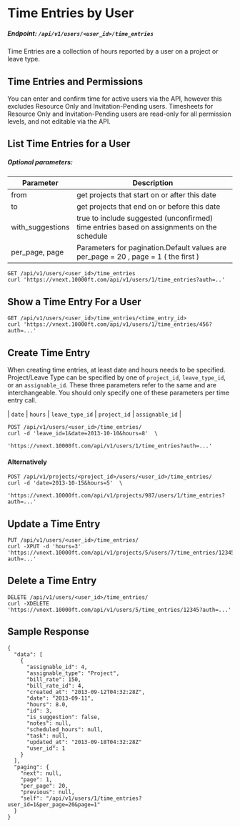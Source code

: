 # Time Entries by User

##### Endpoint: `/api/v1/users/<user_id>/time_entries`

Time Entries are a collection of hours reported by a user on a project or leave type.

## Time Entries and Permissions

You can enter and confirm time for active users via the API, however this excludes Resource Only and Invitation-Pending users. Timesheets for Resource Only and Invitation-Pending users are read-only for all permission levels, and not editable via the API.

## List Time Entries for a User

##### Optional parameters:

| **Parameter** | **Description** |
| ------------- | --------------- |
| from | get projects that start on or after this date |
| to | get projects that end on or before this date |
| with_suggestions | true to include suggested (unconfirmed) time entries based on assignments on the schedule |
| per_page, page | Parameters for pagination.Default values are per_page = 20 , page = 1 ( the first ) |

```
GET /api/v1/users/<user_id>/time_entries
curl 'https://vnext.10000ft.com/api/v1/users/1/time_entries?auth=..'
```

## Show a Time Entry For a User

```
GET /api/v1/users/<user_id>/time_entries/<time_entry_id>
curl 'https://vnext.10000ft.com/api/v1/users/1/time_entries/456?auth=...'
```

## Create Time Entry

When creating time entries, at least date and hours needs to be specified. Project/Leave Type can be specified by one of `project_id`, `leave_type_id`, or an `assignable_id`. These three parameters refer to the same and are interchangeable. You should only specify one of these parameters per time entry call.

| `date` | `hours` | `leave_type_id` | `project_id` | `assignable_id` |

```
POST /api/v1/users/<user_id>/time_entries/
curl -d 'leave_id=1&date=2013-10-10&hours=8'  \
                 'https://vnext.10000ft.com/api/v1/users/1/time_entries?auth=...'
```

#### Alternatively 

```
POST /api/v1/projects/<project_id>/users/<user_id>/time_entries/
curl -d 'date=2013-10-15&hours=5'  \
                 'https://vnext.10000ft.com/api/v1/projects/987/users/1/time_entries?auth=...'
```

## Update a Time Entry

```
PUT /api/v1/users/<user_id>/time_entries/
curl -XPUT -d 'hours=3' 'https://vnext.10000ft.com/api/v1/projects/5/users/7/time_entries/12345?auth=...'
```

## Delete a Time Entry

```
DELETE /api/v1/users/<user_id>/time_entries/
curl -XDELETE 'https://vnext.10000ft.com/api/v1/users/5/time_entries/12345?auth=...'
```

## Sample Response

```
{
  "data": [
    {
      "assignable_id": 4,
      "assignable_type": "Project",
      "bill_rate": 150,
      "bill_rate_id": 4,
      "created_at": "2013-09-12T04:32:28Z",
      "date": "2013-09-11",
      "hours": 8.0,
      "id": 3,
      "is_suggestion": false,
      "notes": null,
      "scheduled_hours": null,
      "task": null,
      "updated_at": "2013-09-18T04:32:28Z"
      "user_id": 1
    }
  ],
  "paging": {
    "next": null,
    "page": 1,
    "per_page": 20,
    "previous": null,
    "self": "/api/v1/users/1/time_entries?user_id=1&per_page=20&page=1"
  }
}
```
